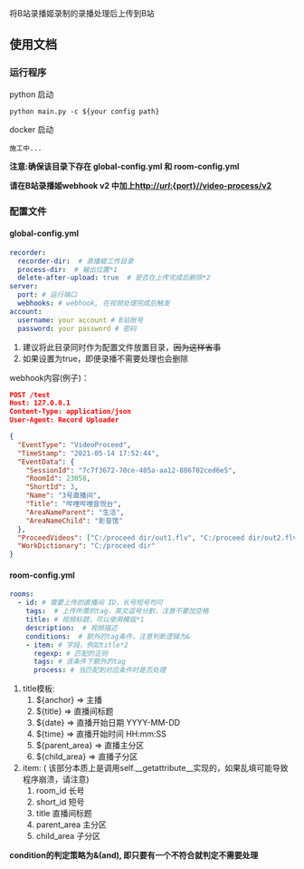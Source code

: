 将B站录播姬录制的录播处理后上传到B站

## 使用文档
### 运行程序
python 启动
~~~ commandline
python main.py -c ${your config path}
~~~
docker 启动
~~~ commandline
施工中...
~~~
**注意:确保该目录下存在 global-config.yml 和 room-config.yml**

**请在B站录播姬webhook v2 中加上[http://${url}:${port}//video-process/v2]()**
### 配置文件
#### global-config.yml
~~~ yaml
recorder:
  recorder-dir:  # 录播姬工作目录
  process-dir:  # 输出位置*1
  delete-after-upload: true  # 是否在上传完成后删除*2
server:
  port: # 运行端口
  webhooks: # webhook, 在视频处理完成后触发
account:
  username: your account # B站账号
  password: your password # 密码
~~~
1. 建议将此目录同时作为配置文件放置目录，~~因为这样省事~~
2. 如果设置为true，即便录播不需要处理也会删除

webhook内容(例子)：
~~~ json
POST /test
Host: 127.0.0.1
Content-Type: application/json
User-Agent: Record Uploader

{
  "EventType": "VideoProceed",
  "TimeStamp": "2021-05-14 17:52:44",
  "EventData": {
    "SessionId": "7c7f3672-70ce-405a-aa12-886702ced6e5",
    "RoomId": 23058,
    "ShortId": 3,
    "Name": "3号直播间",
    "Title": "哔哩哔哩音悦台",
    "AreaNameParent": "生活",
    "AreaNameChild": "影音馆"
  },
  "ProceedVideos": ["C:/proceed dir/out1.flv", "C:/proceed dir/out2.flv"],
  "WorkDictionary": "C:/proceed dir"
}
~~~
#### room-config.yml
~~~ yaml
rooms:
  - id: # 需要上传的直播间 ID，长号短号均可
    tags:  # 上传所需的tag，英文逗号分割，注意不要加空格
    title: # 视频标题，可以使用模版*1
    description:  # 视频描述
    conditions:  # 额外的tag条件，注意判断逻辑为&
    - item: # 字段，例如title*2
      regexp: # 匹配的正则
      tags: # 该条件下额外的tag
      process: # 当匹配到对应条件时是否处理
~~~
1. title模板:
    1) ${anchor} => 主播
    2) ${title} => 直播间标题
    3) ${date} => 直播开始日期 YYYY-MM-DD
    4) ${time} => 直播开始时间 HH:mm:SS
    5) ${parent_area} => 直播主分区
    6) ${child_area} => 直播子分区
2. item: ( 该部分本质上是调用self.\_\_getattribute\_\_实现的，如果乱填可能导致程序崩溃，请注意)
    1) room_id 长号
    2) short_id 短号
    3) title 直播间标题
    4) parent_area 主分区
    5) child_area 子分区
   
**condition的判定策略为&(and), 即只要有一个不符合就判定不需要处理**